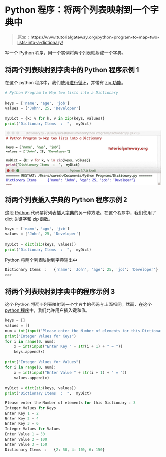 # Python 程序：将两个列表映射到一个字典中

> 原文：<https://www.tutorialgateway.org/python-program-to-map-two-lists-into-a-dictionary/>

写一个 Python 程序，用一个实例将两个列表映射成一个字典。

## 将两个列表映射到字典中的 Python 程序示例 1

在这个 python 程序中，我们使用[进行循环](https://www.tutorialgateway.org/python-for-loop/)，并带有 [zip 功能](https://www.tutorialgateway.org/python-zip-function/)。

```py
# Python Program to Map two lists into a Dictionary

keys = ['name', 'age', 'job']
values = ['John', 25, 'Developer']

myDict = {k: v for k, v in zip(keys, values)}
print("Dictionary Items  :  ",  myDict)
```

![Python Program to Map two lists into a Dictionary 1](img/d9efa5aa8f2413f0f2d757506b93dbad.png)

## 将两个列表插入字典的 Python 程序示例 2

这段 [Python](https://www.tutorialgateway.org/python-tutorial/) 代码是将列表插入[字典](https://www.tutorialgateway.org/python-dictionary/)的另一种方法。在这个程序中，我们使用了 dict 关键字和 zip 函数。

```py
keys = ['name', 'age', 'job']
values = ['John', 25, 'Developer']

myDict = dict(zip(keys, values))
print("Dictionary Items  :  ",  myDict)
```

Python 将两个列表映射到字典输出中

```py
Dictionary Items  :   {'name': 'John', 'age': 25, 'job': 'Developer'}
>>> 
```

## 将两个列表映射到字典中的程序示例 3

这个 Python 将两个列表映射到一个字典中的代码与上面相同。然而，在这个 [python 程序](https://www.tutorialgateway.org/python-programming-examples/)中，我们允许用户插入键和值。

```py
keys = []
values = []
num = int(input("Please enter the Number of elements for this Dictionary : "))
print("Integer Values for Keys")
for i in range(0, num):
    x = int(input("Enter Key " + str(i + 1) + " = "))
    keys.append(x)

print("Integer Values for Values")
for i in range(0, num):
    x = int(input("Enter Value " + str(i + 1) + " = "))
    values.append(x)

myDict = dict(zip(keys, values))
print("Dictionary Items  :  ",  myDict)
```

```py
Please enter the Number of elements for this Dictionary : 3
Integer Values for Keys
Enter Key 1 = 2
Enter Key 2 = 4
Enter Key 3 = 6
Integer Values for Values
Enter Value 1 = 50
Enter Value 2 = 100
Enter Value 3 = 150
Dictionary Items  :   {2: 50, 4: 100, 6: 150}
```